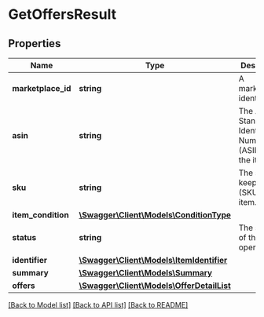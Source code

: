 # GetOffersResult

## Properties

Name | Type | Description | Notes
------------ | ------------- | ------------- | -------------
**marketplace_id** | **string** | A marketplace identifier. |
**asin** | **string** | The Amazon Standard Identification Number (ASIN) of the item. | [optional]
**sku** | **string** | The stock keeping unit (SKU) of the item. | [optional]
**item_condition** | [**\Swagger\Client\Models\ConditionType**](ConditionType.md) |  |
**status** | **string** | The status of the operation. |
**identifier** | [**\Swagger\Client\Models\ItemIdentifier**](ItemIdentifier.md) |  |
**summary** | [**\Swagger\Client\Models\Summary**](Summary.md) |  |
**offers** | [**\Swagger\Client\Models\OfferDetailList**](OfferDetailList.md) |  |

[[Back to Model list]](../../README.md#documentation-for-models) [[Back to API list]](../../README.md#documentation-for-api-endpoints) [[Back to README]](../../README.md)

